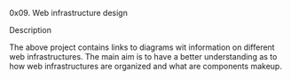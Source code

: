 0x09. Web infrastructure design


Description

The above project contains links to diagrams wit information on  different web infrastructures.
The main aim is to have a better understanding as to  how web infrastructures are organized
and what are components makeup.